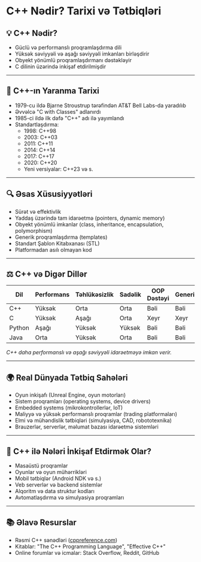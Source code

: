 # C++ Nədir? Tarixi və Tətbiqləri

## 💡 C++ Nədir?

- Güclü və performanslı proqramlaşdırma dili
- Yüksək səviyyəli və aşağı səviyyəli imkanları birləşdirir
- Obyekt yönümlü proqramlaşdırmanı dəstəkləyir
- C dilinin üzərində inkişaf etdirilmişdir

---

## 📜 C++-ın Yaranma Tarixi

- 1979-cu ildə Bjarne Stroustrup tərəfindən AT&T Bell Labs-da yaradılıb
- Əvvəlcə "C with Classes" adlanırdı
- 1985-ci ildə ilk dəfə "C++" adı ilə yayımlandı
- Standartlaşdırma:
    - 1998: C++98
    - 2003: C++03
    - 2011: C++11
    - 2014: C++14
    - 2017: C++17
    - 2020: C++20
    - Yeni versiyalar: C++23 və s.

---

## 🔍 Əsas Xüsusiyyətləri

- Sürət və effektivlik
- Yaddaş üzərində tam idarəetmə (pointers, dynamic memory)
- Obyekt yönümlü imkanlar (class, inheritance, encapsulation, polymorphism)
- Generik proqramlaşdırma (templates)
- Standart Şablon Kitabxanası (STL)
- Platformadan asılı olmayan kod

---

## ⚖️ C++ və Digər Dillər

| Dil | Performans | Təhlükəsizlik | Sadəlik | OOP Dəstəyi | Generiklik |
| --- | --- | --- | --- | --- | --- |
| C++ | Yüksək | Orta | Orta | Bəli | Bəli |
| C | Yüksək | Aşağı | Orta | Xeyr | Xeyr |
| Python | Aşağı | Yüksək | Yüksək | Bəli | Bəli |
| Java | Orta | Yüksək | Orta | Bəli | Bəli |

*C++ daha performanslı və aşağı səviyyəli idarəetməyə imkan verir.*

---

## 🌍 Real Dünyada Tətbiq Sahələri

- Oyun inkişafı (Unreal Engine, oyun motorları)
- Sistem proqramları (operating systems, device drivers)
- Embedded systems (mikrokontrollerlər, IoT)
- Maliyyə və yüksək performanslı proqramlar (trading platformaları)
- Elmi və mühəndislik tətbiqləri (simulyasiya, CAD, robototexnika)
- Brauzerlər, serverlər, məlumat bazası idarəetmə sistemləri

---

## 🚀 C++ ilə Nələri İnkişaf Etdirmək Olar?

- Masaüstü proqramlar
- Oyunlar və oyun mühərrikləri
- Mobil tətbiqlər (Android NDK və s.)
- Veb serverlər və backend sistemlər
- Alqoritm və data struktur kodları
- Avtomatlaşdırma və simulyasiya proqramları

---

## 📚 Əlavə Resurslar

- Rəsmi C++ sənədləri ([cppreference.com](https://en.cppreference.com/))
- Kitablar: "The C++ Programming Language", "Effective C++"
- Online forumlar və icmalar: Stack Overflow, Reddit, GitHub